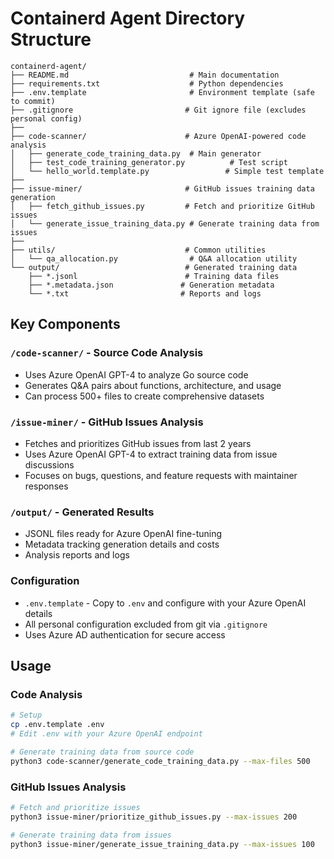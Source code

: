 # Containerd Agent Directory Structure

```
containerd-agent/
├── README.md                           # Main documentation
├── requirements.txt                    # Python dependencies
├── .env.template                       # Environment template (safe to commit)
├── .gitignore                         # Git ignore file (excludes personal config)
├── 
├── code-scanner/                      # Azure OpenAI-powered code analysis
│   ├── generate_code_training_data.py  # Main generator
│   ├── test_code_training_generator.py          # Test script
│   └── hello_world.template.py                 # Simple test template
├── 
├── issue-miner/                       # GitHub issues training data generation
│   ├── fetch_github_issues.py         # Fetch and prioritize GitHub issues
│   └── generate_issue_training_data.py # Generate training data from issues
├── 
├── utils/                             # Common utilities
│   └── qa_allocation.py                # Q&A allocation utility
└── output/                            # Generated training data
    ├── *.jsonl                        # Training data files
    ├── *.metadata.json               # Generation metadata
    └── *.txt                         # Reports and logs
```

## Key Components

### `/code-scanner/` - Source Code Analysis
- Uses Azure OpenAI GPT-4 to analyze Go source code
- Generates Q&A pairs about functions, architecture, and usage
- Can process 500+ files to create comprehensive datasets

### `/issue-miner/` - GitHub Issues Analysis  
- Fetches and prioritizes GitHub issues from last 2 years
- Uses Azure OpenAI GPT-4 to extract training data from issue discussions
- Focuses on bugs, questions, and feature requests with maintainer responses

### `/output/` - Generated Results
- JSONL files ready for Azure OpenAI fine-tuning
- Metadata tracking generation details and costs
- Analysis reports and logs

### Configuration
- `.env.template` - Copy to `.env` and configure with your Azure OpenAI details
- All personal configuration excluded from git via `.gitignore`
- Uses Azure AD authentication for secure access

## Usage

### Code Analysis
```bash
# Setup
cp .env.template .env
# Edit .env with your Azure OpenAI endpoint

# Generate training data from source code
python3 code-scanner/generate_code_training_data.py --max-files 500
```

### GitHub Issues Analysis
```bash
# Fetch and prioritize issues
python3 issue-miner/prioritize_github_issues.py --max-issues 200

# Generate training data from issues
python3 issue-miner/generate_issue_training_data.py --max-issues 100
```
